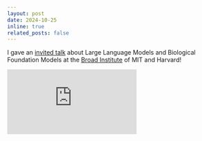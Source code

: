 ```yaml
---
layout: post
date: 2024-10-25
inline: true
related_posts: false
---
```


I gave an [invited talk](https://www.broadinstitute.org/talks/large-language-models-and-biological-foundation-models) about Large Language Models and Biological Foundation Models at the [Broad Institute](https://www.broadinstitute.org) of MIT and Harvard!

<div class="row mt-3">
    <div class="col-sm mt-3 mt-md-0">
        <iframe src="https://www.youtube.com/embed/ku4DImfea6Q" class="img-fluid rounded z-depth-1" frameborder="0" allow="accelerometer; autoplay; clipboard-write; encrypted-media; gyroscope; picture-in-picture" allowfullscreen></iframe>
    </div>
</div>

